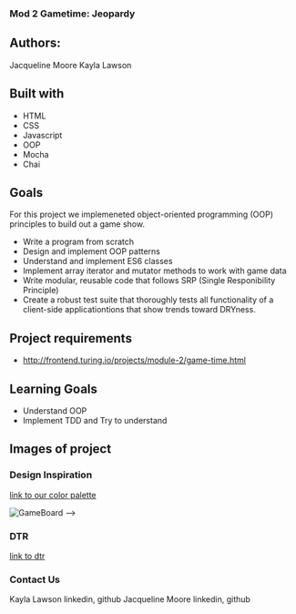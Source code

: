 
### Mod 2 Gametime: Jeopardy

## Authors:
Jacqueline Moore
Kayla Lawson

## Built with

* HTML
* CSS
* Javascript
* OOP 
* Mocha 
* Chai

## Goals

For this project we implemeneted object-oriented programming (OOP) principles to build out a game show. 
* Write a program from scratch
* Design and implement OOP patterns
* Understand and implement ES6 classes
* Implement array iterator and mutator methods to work with game data
* Write modular, reusable code that follows SRP (Single Responibility Principle)
* Create a robust test suite that thoroughly tests all functionality of a client-side applicationtions that show trends toward   DRYness.

## Project requirements

* http://frontend.turing.io/projects/module-2/game-time.html

## Learning Goals 
* Understand OOP 
* Implement TDD and Try to understand 

## Images of project


### Design Inspiration
[link to our color palette](https://www.color-hex.com/color-palette/73403)

![GameBoard](https://user-images.githubusercontent.com/37053236/54728072-29567480-4b41-11e9-80f3-44b12c2bf8c0.png) -->

### DTR
[link to dtr](https://gist.github.com/jacquelinebelle/fbc58bb9ac3a3be963cbcbdc995d4410)

### Contact Us
Kayla Lawson linkedin, github
Jacqueline Moore linkedin, github
